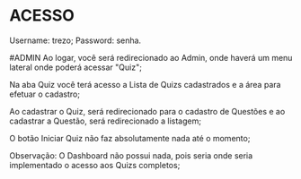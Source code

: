 # ACESSO 
Username: trezo;
Password: senha.

#ADMIN
Ao logar, você será redirecionado ao Admin, onde haverá um menu lateral onde poderá acessar "Quiz"; 

Na aba Quiz você terá acesso a Lista de Quizs cadastrados e a área para efetuar o cadastro;

Ao cadastrar o Quiz, será redirecionado para o cadastro de Questões e ao cadastrar a Questão, será redirecionado a listagem;

O botão Iniciar Quiz não faz absolutamente nada até o momento;

Observação: O Dashboard não possui nada, pois seria onde seria implementado o acesso aos Quizs completos;

